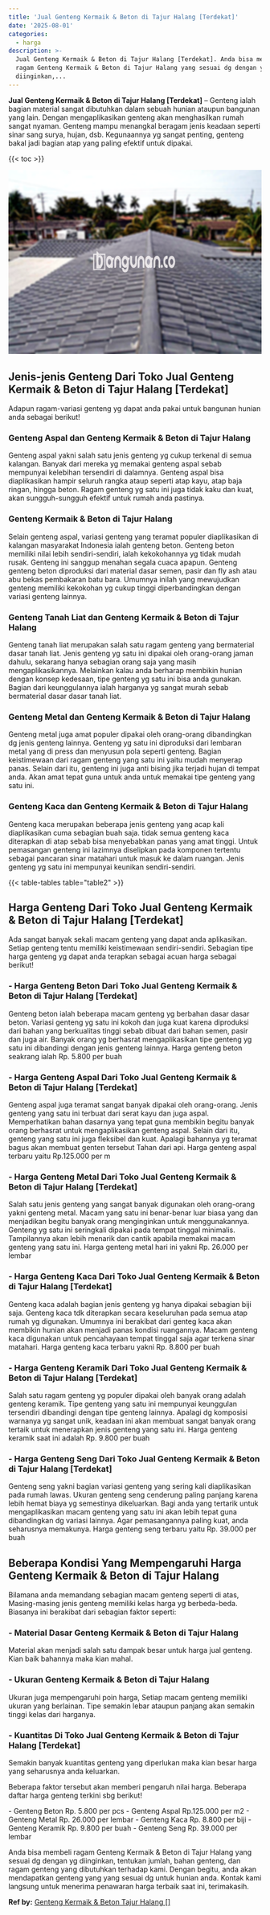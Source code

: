 ```yaml
---
title: 'Jual Genteng Kermaik & Beton di Tajur Halang [Terdekat]'
date: '2025-08-01'
categories:
  - harga
description: >-
  Jual Genteng Kermaik & Beton di Tajur Halang [Terdekat]. Anda bisa membeli
  ragam Genteng Kermaik & Beton di Tajur Halang yang sesuai dg dengan yg
  diinginkan,...
---
```


**Jual Genteng Kermaik & Beton di Tajur Halang \[Terdekat\]** – Genteng ialah bagian material sangat dibutuhkan dalam sebuah hunian ataupun bangunan yang lain. Dengan mengaplikasikan genteng akan menghasilkan rumah sangat nyaman. Genteng mampu menangkal beragam jenis keadaan seperti sinar sang surya, hujan, dsb. Kegunaannya yg sangat penting, genteng bakal jadi bagian atap yang paling efektif untuk dipakai.

{{< toc >}}

![Jual Genteng Kermaik & Beton di Tajur Halang [Terdekat]](/images/genteng-minimalis-murah07.png)

## Jenis-jenis Genteng Dari Toko Jual Genteng Kermaik & Beton di Tajur Halang \[Terdekat\]

Adapun ragam-variasi genteng yg dapat anda pakai untuk bangunan hunian anda sebagai berikut!

### Genteng Aspal dan Genteng Kermaik & Beton di Tajur Halang

Genteng aspal yakni salah satu jenis genteng yg cukup terkenal di semua kalangan. Banyak dari mereka yg memakai genteng aspal sebab mempunyai kelebihan tersendiri di dalamnya. Genteng aspal bisa diaplikasikan hampir seluruh rangka ataup seperti atap kayu, atap baja ringan, hingga beton. Ragam genteng yg satu ini juga tidak kaku dan kuat, akan sungguh-sungguh efektif untuk rumah anda pastinya.

### Genteng Kermaik & Beton di Tajur Halang

Selain genteng aspal, variasi genteng yang teramat populer diaplikasikan di kalangan masyarakat Indonesia ialah genteng beton. Genteng beton memiliki nilai lebih sendiri-sendiri, ialah kekokohannya yg tidak mudah rusak. Genteng ini sanggup menahan segala cuaca apapun. Genteng genteng beton diproduksi dari material dasar semen, pasir dan fly ash atau abu bekas pembakaran batu bara. Umumnya inilah yang mewujudkan genteng memiliki kekokohan yg cukup tinggi diperbandingkan dengan variasi genteng lainnya.

### Genteng Tanah Liat dan Genteng Kermaik & Beton di Tajur Halang

Genteng tanah liat merupakan salah satu ragam genteng yang bermaterial dasar tanah liat. Jenis genteng yg satu ini dipakai oleh orang-orang jaman dahulu, sekarang hanya sebagian orang saja yang masih mengaplikasikannya. Melainkan kalau anda berharap membikin hunian dengan konsep kedesaan, tipe genteng yg satu ini bisa anda gunakan. Bagian dari keunggulannya ialah harganya yg sangat murah sebab bermaterial dasar dasar tanah liat.

### Genteng Metal dan Genteng Kermaik & Beton di Tajur Halang

Genteng metal juga amat populer dipakai oleh orang-orang dibandingkan dg jenis genteng lainnya. Genteng yg satu ini diproduksi dari lembaran metal yang di press dan menyusun pola seperti genteng. Bagian keistimewaan dari ragam genteng yang satu ini yaitu mudah menyerap panas. Selain dari itu, genteng ini juga anti bising jika terjadi hujan di tempat anda. Akan amat tepat guna untuk anda untuk memakai tipe genteng yang satu ini.

### Genteng Kaca dan Genteng Kermaik & Beton di Tajur Halang

Genteng kaca merupakan beberapa jenis genteng yang acap kali diaplikasikan cuma sebagian buah saja. tidak semua genteng kaca diterapkan di atap sebab bisa menyebabkan panas yang amat tinggi. Untuk pemasangan genteng ini lazimnya diselipkan pada komponen tertentu sebagai pancaran sinar matahari untuk masuk ke dalam ruangan. Jenis genteng yg satu ini mempunyai keunikan sendiri-sendiri.

{{< table-tables table="table2" >}}

## Harga Genteng Dari Toko Jual Genteng Kermaik & Beton di Tajur Halang \[Terdekat\]

Ada sangat banyak sekali macam genteng yang dapat anda aplikasikan. Setiap genteng tentu memiliki keistimewaan sendiri-sendiri. Sebagian tipe harga genteng yg dapat anda terapkan sebagai acuan harga sebagai berikut!

### \- Harga Genteng Beton Dari Toko Jual Genteng Kermaik & Beton di Tajur Halang \[Terdekat\]

Genteng beton ialah beberapa macam genteng yg berbahan dasar dasar beton. Variasi genteng yg satu ini kokoh dan juga kuat karena diproduksi dari bahan yang berkualitas tinggi sebab dibuat dari bahan semen, pasir dan juga air. Banyak orang yg berhasrat mengaplikasikan tipe genteng yg satu ini dibandingi dengan jenis genteng lainnya. Harga genteng beton seakrang ialah Rp. 5.800 per buah

### \- Harga Genteng Aspal Dari Toko Jual Genteng Kermaik & Beton di Tajur Halang \[Terdekat\]

Genteng aspal juga teramat sangat banyak dipakai oleh orang-orang. Jenis genteng yang satu ini terbuat dari serat kayu dan juga aspal. Memperhatikan bahan dasarnya yang tepat guna membikin begitu banyak orang berhasrat untuk mengaplikasikan genteng aspal. Selain dari itu, genteng yang satu ini juga fleksibel dan kuat. Apalagi bahannya yg teramat bagus akan membuat genten tersebut Tahan dari api. Harga genteng aspal terbaru yaitu Rp.125.000 per m

### \- Harga Genteng Metal Dari Toko Jual Genteng Kermaik & Beton di Tajur Halang \[Terdekat\]

Salah satu jenis genteng yang sangat banyak digunakan oleh orang-orang yakni genteng metal. Macam yang satu ini benar-benar luar biasa yang dan menjadikan begitu banyak orang menginginkan untuk menggunakannya. Genteng yg satu ini seringkali dipakai pada tempat tinggal minimalis. Tampilannya akan lebih menarik dan cantik apabila memakai macam genteng yang satu ini. Harga genteng metal hari ini yakni Rp. 26.000 per lembar

### \- Harga Genteng Kaca Dari Toko Jual Genteng Kermaik & Beton di Tajur Halang \[Terdekat\]

Genteng kaca adalah bagian jenis genteng yg hanya dipakai sebagian biji saja. Genteng kaca tdk diterapkan secara keseluruhan pada semua atap rumah yg digunakan. Umumnya ini berakibat dari genteg kaca akan membikin hunian akan menjadi panas kondisi ruangannya. Macam genteng kaca digunakan untuk pencahayaan tempat tinggal saja agar terkena sinar matahari. Harga genteng kaca terbaru yakni Rp. 8.800 per buah

### \- Harga Genteng Keramik Dari Toko Jual Genteng Kermaik & Beton di Tajur Halang \[Terdekat\]

Salah satu ragam genteng yg populer dipakai oleh banyak orang adalah genteng keramik. Tipe genteng yang satu ini mempunyai keunggulan tersendiri dibandingi dengan tipe genteng lainnya. Apalagi dg komposisi warnanya yg sangat unik, keadaan ini akan membuat sangat banyak orang tertaik untuk menerapkan jenis genteng yang satu ini. Harga genteng keramik saat ini adalah Rp. 9.800 per buah

### \- Harga Genteng Seng Dari Toko Jual Genteng Kermaik & Beton di Tajur Halang \[Terdekat\]

Genteng seng yakni bagian variasi genteng yang sering kali diaplikasikan pada rumah lawas. Ukuran genteng seng cenderung paling panjang karena lebih hemat biaya yg semestinya dikeluarkan. Bagi anda yang tertarik untuk mengaplikasikan macam genteng yang satu ini akan lebih tepat guna dibandingkan dg variasi lainnya. Agar pemasangannya paling kuat, anda seharusnya memakunya. Harga genteng seng terbaru yaitu Rp. 39.000 per buah

## Beberapa Kondisi Yang Mempengaruhi Harga Genteng Kermaik & Beton di Tajur Halang

Bilamana anda memandang sebagian macam genteng seperti di atas, Masing-masing jenis genteng memiliki kelas harga yg berbeda-beda. Biasanya ini berakibat dari sebagian faktor seperti:

### \- Material Dasar Genteng Kermaik & Beton di Tajur Halang

Material akan menjadi salah satu dampak besar untuk harga jual genteng. Kian baik bahannya maka kian mahal.

### \- Ukuran Genteng Kermaik & Beton di Tajur Halang

Ukuran juga mempengaruhi poin harga, Setiap macam genteng memiliki ukuran yang berlainan. Tipe semakin lebar ataupun panjang akan semakin tinggi kelas dari harganya.

### \- Kuantitas Di Toko Jual Genteng Kermaik & Beton di Tajur Halang \[Terdekat\]

Semakin banyak kuantitas genteng yang diperlukan maka kian besar harga yang seharusnya anda keluarkan.

Beberapa faktor tersebut akan memberi pengaruh nilai harga. Beberapa daftar harga genteng terkini sbg berikut!

\- Genteng Beton Rp. 5.800 per pcs - Genteng Aspal Rp.125.000 per m2 - Genteng Metal Rp. 26.000 per lembar - Genteng Kaca Rp. 8.800 per biji - Genteng Keramik Rp. 9.800 per buah - Genteng Seng Rp. 39.000 per lembar

Anda bisa membeli ragam Genteng Kermaik & Beton di Tajur Halang yang sesuai dg dengan yg diinginkan, tentukan jumlah, bahan genteng, dan ragam genteng yang dibutuhkan terhadap kami. Dengan begitu, anda akan mendapatkan genteng yang yang sesuai dg untuk hunian anda. Kontak kami langsung untuk menerima penawaran harga terbaik saat ini, terimakasih.

**Ref by:**  [Genteng Kermaik & Beton  Tajur Halang []](https://id.wikipedia.org/wiki/Genteng)
